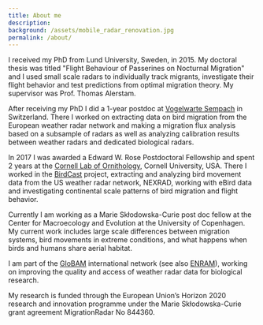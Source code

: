 ```yaml
---
title: About me
description: 
background: /assets/mobile_radar_renovation.jpg
permalink: /about/
---
```


I received my PhD from Lund University, Sweden, in 2015. My doctoral thesis was titled "Flight Behaviour of Passerines on Nocturnal Migration" and I used small scale radars to individually track migrants, investigate their flight behavior and test predictions from optimal migration theory. My supervisor was Prof. Thomas Alerstam. 

After receiving my PhD I did a 1-year postdoc at [Vogelwarte Sempach](https://www.vogelwarte.ch/en/home/) in Switzerland. There I worked on extracting data on bird migration from the European weather radar network and making a migration flux analysis based on a subsample of radars as well as analyzing calibration results between weather radars and dedicated biological radars.

In 2017 I was awarded a Edward W. Rose Postdoctoral Fellowship and spent 2 years at the [Cornell Lab of Ornithology](https://www.birds.cornell.edu/home), Cornell University, USA. There I worked in the [BirdCast](https://birdcast.info) project, extracting and analyzing bird movement data from the US weather radar network, NEXRAD, working with eBird data and investigating continental scale patterns of bird migration and flight behavior.

Currently I am working as a Marie Skłodowska-Curie post doc fellow at the Center for Macroecology and Evolution at the University of Copenhagen. My current work includes large scale differences between migration systems, bird movements in extreme conditions, and what happens when birds and humans share aerial habitat.

I am part of the [GloBAM](https://globam.science) international network (see also [ENRAM](http://www.enram.eu)), working on improving the quality and access of weather radar data for biological research. 

My research is funded through the European Union’s Horizon 2020 research and innovation programme under the Marie Skłodowska-Curie grant agreement MigrationRadar No 844360.
